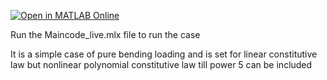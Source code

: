 [![Open in MATLAB Online](https://www.mathworks.com/images/responsive/global/open-in-matlab-online.svg)](https://matlab.mathworks.com/open/github/v1?repo=mahmed271995/Rod-Model-Bending-Loading-)

Run the Maincode_live.mlx file to run the case

It is a simple case of pure bending loading and is set for linear constitutive law but nonlinear polynomial constitutive law till power 5 can be included
